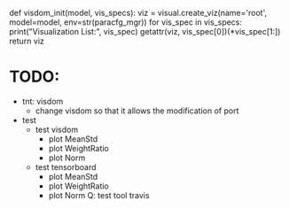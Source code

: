 def visdom_init(model, vis_specs):
    viz = visual.create_viz(name='root', model=model, env=str(paracfg_mgr))
    for vis_spec in vis_specs:
        print("Visualization List:", vis_spec)
        getattr(viz, vis_spec[0])(*vis_spec[1:])
    return viz
    
    
    
# TODO:
* tnt: visdom
    * change visdom so that it allows the modification of port
* test
    - test visdom
        + plot MeanStd
        + plot WeightRatio
        + plot Norm
    - test tensorboard
        + plot MeanStd
        + plot WeightRatio
        + plot Norm
Q: test tool
        travis
        